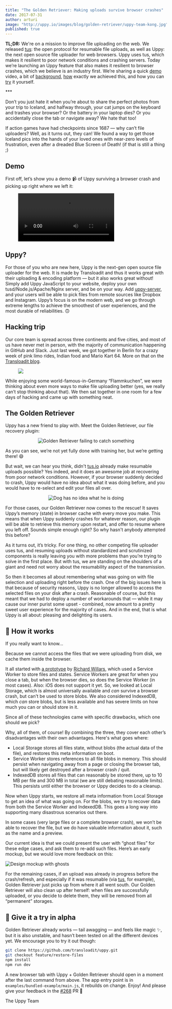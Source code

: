 ```yaml
---
title: "The Golden Retriever: Making uploads survive browser crashes"
date: 2017-07-31
author: arturi
image: "http://uppy.io/images/blog/golden-retriever/uppy-team-kong.jpg"
published: true
---
```


**TL;DR:** We're on a mission to improve file uploading on the web. We released [tus](https://tus.io): the open protocol for resumable file uploads, as well as Uppy: the next open source file uploader for web browsers. Uppy uses tus, which makes it resilient to poor network conditions and crashing servers. Today we’re launching an Uppy feature that also makes it resilient to browser crashes, which we believe is an industry first. We’re sharing a quick [demo](/blog/2017/07/golden-retriever/#demo) video, a bit of [background](/blog/2017/07/golden-retriever/#uppy), [how](/blog/2017/07/golden-retriever/#how) exactly we achieved this, and how you can [try](/blog/2017/07/golden-retriever/#try) it yourself.

\***

Don’t you just hate it when you’re about to share the perfect photos from your trip to Iceland, and halfway through, your cat jumps on the keyboard and trashes your browser? Or the battery in your laptop dies? Or you accidentally close the tab or navigate away? We hate that too!

If action games have had checkpoints since 1687 — why can’t file uploaders? Well, as it turns out, they can! We found a way to get those Iceland pics into the hands of your loved ones with near-zero levels of frustration, even after a dreaded Blue Screen of Death! (if that is still a thing ;)

<!-- more -->

<a name="demo"></a>

## Demo

First off, let’s show you a demo 📹 of Uppy surviving a browser crash and picking up right where we left it:

<figure class="wide"><video alt="Demo video showing the Golden Retriever file restoring plugin in action" controls><source src="/images/blog/golden-retriever/uppy-golden-retriever-crash-demo-2.mp4" type="video/mp4">Your browser does not support the video tag, you can <a href="/images/blog/golden-retriever/uppy-golden-retriever-crash-demo-2.mp4">download the video</a> to watch it.</video></figure>

<a name="uppy"></a>

## Uppy?

For those of you who are new here, Uppy is the next-gen open source file uploader for the web. It is made by Transloadit and thus it works great with their uploading & encoding platform — but it also works great without! Simply add Uppy JavaScript to your website, deploy your own tusd/Node.js/Apache/Nginx server, and be on your way. Add [uppy-server](https://github.com/transloadit/uppy-server), and your users will be able to pick files from remote sources like Dropbox and Instagram. Uppy’s focus is on the modern web, and we go through extreme lengths to achieve the smoothest of user experiences, and the most durable of reliabilities. 🙃

## Hacking trip

Our core team is spread across three continents and five cities, and most of us have never met in person, with the majority of communication happening in GitHub and Slack. Just last week, we got together in Berlin for a crazy week of pink limo rides, Indian food and Mario Kart 64. More on that on the [Transloadit blog](https://transloadit.com/blog/2017/08/team-meetup-2017/).

<figure class="wide"><img src="/images/blog/golden-retriever/uppy-team-kong.jpg"></figure>

While enjoying some world-famous-in-Germany “Flammkuchen”, we were thinking about even more ways to make file uploading better (yes, we really can’t stop thinking about that). We then sat together in one room for a few days of hacking and came up with something neat. 

## The Golden Retriever

Uppy has a new friend to play with. Meet the Golden Retriever, our file recovery plugin:

<center><img src="/images/blog/golden-retriever/catch-fail-2.gif" alt="Golden Retriever failing to catch something" title="Good try, girl!"></center>

As you can see, we’re not yet fully done with training her, but we’re getting there! 😄

But wait, we can hear you think, didn't [tus.io](https://tus.io) already make resumable uploads possible? Yes indeed, and it does an awesome job at recovering from poor network conditions. However, if your browser suddenly decided to crash, Uppy would have no idea about what it was doing before, and you would have to re-select and edit your files all over. 

<center><img src="/images/blog/golden-retriever/no-idea-dog-3.gif" alt="Dog has no idea what he is doing" title="Keep trying, buddy!"></center>

For those cases, our Golden Retriever now comes to the rescue! It saves Uppy’s memory (state) in browser cache with every move you make. This means that when Uppy suddenly crashes for whatever reason, our plugin will be able to retrieve this memory upon restart, and offer to resume where you left off. Sounds simple enough right? So why hasn't anybody attempted this before?

As it turns out, it’s tricky. For one thing, no other competing file uploader uses tus, and resuming uploads without standardized and scrutinized components is really leaving you with more problems than you’re trying to solve in the first place. But with tus, we are standing on the shoulders of a giant and need not worry about the resumability aspect of the transmission.

So then it becomes all about remembering what was going on with file selection and uploading right before the crash. One of the big issues here is that because of security reasons, Uppy is no longer allowed to access the selected files on your disk after a crash. Reasonable of course, but this meant that we had to deploy a number of workarounds that — while it may cause our inner purist some upset - combined, now amount to a pretty sweet user experience for the majority of cases. And in the end, that is what Uppy is all about: pleasing and delighting its users.

<a name="how"></a>

## 👻 How it works

If you really want to know...

Because we cannot access the files that we were uploading from disk, we cache them inside the browser.

It all started with [a prototype](https://github.com/transloadit/uppy/issues/237) by [Richard Willars](https://github.com/richardwillars), which used a Service Worker to store files and states. Service Workers are great for when you close a tab, but when the browser dies, so does the Service Worker (in most cases). Also: iOS does not support it yet. So, we looked at Local Storage, which is almost universally available and _can_ survive a browser crash, but can't be used to store blobs. We also considered IndexedDB, which _can_ store blobs, but is less available and has severe limits on how much you can or should store in it.

Since all of these technologies came with specific drawbacks, which one should we pick?

Why, all of them, of course! By combining the three, they cover each other’s disadvantages with their own advantages. Here's what goes where: 

- Local Storage stores all files state, without blobs (the actual data of the file), and restores this meta information on boot.
- Service Worker stores references to all file blobs in memory. This should persist when navigating away from a page or closing the browser tab, but will likely get destroyed after a browser crash / quit.
- IndexedDB stores all files that can reasonably be stored there, up to 10 MB per file and 300 MB in total (we are still debating reasonable limits). This persists until either the browser or Uppy decides to do a cleanup.

Now when Uppy starts, we restore all meta information from Local Storage to get an idea of what was going on. For the blobs, we try to recover data from both the Service Worker and IndexedDB. This goes a long way into supporting many disastrous scenarios out there. 

In some cases (very large files or a complete browser crash), we won’t be able to recover the file, but we do have valuable information about it, such as the name and a preview.

Our current idea is that we could present the user with “ghost files” for these edge cases, and ask them to re-add such files. Here’s an early mockup, but we would love more feedback on this:

<img src="/images/blog/golden-retriever/desktop-ghost.png" alt="Design mockup with ghosts" title="Design mockup with ghosts">

For the remaining cases, if an upload was already in progress before the crash/refresh, and especially if it was resumable (via [tus](https://tus.io), for example), Golden Retriever just picks up from where it all went south. Our Golden Retriever will also clean up after herself: when files are successfully uploaded, or you decide to delete them, they will be removed from all “permanent” storages.

<a name="try"></a>

## 🚦 Give it a try in alpha

Golden Retriever already works — tail awagging — and feels like magic :sparkles:, but it is also unstable, and hasn’t been tested on all the different devices yet. We encourage you to try it out though:

```sh
git clone https://github.com/transloadit/uppy.git
git checkout feature/restore-files
npm install
npm run dev
```

A new browser tab with Uppy + Golden Retriever should open in a moment after the last command from above. The app entry point is in `examples/bundled-example/main.js`, it rebuilds on change. Enjoy! And please give your feedback in the [#268](https://github.com/transloadit/uppy/pull/268) PR 🎉

The Uppy Team
